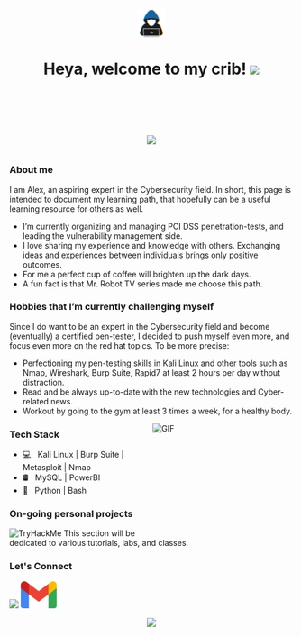 <div align="center">
<picture><img src="https://github.com/0xAbdulKhalid/0xAbdulKhalid/raw/main/assets/mdImages/about_me.gif" width = 50px align="center"></picture> 
 <h3></hr>
</div>

<h1 align="center">
Heya, welcome to my crib!
	<a href="https://github.com/Bouaskaoun" target="_self">
		<img src="https://media.giphy.com/media/hvRJCLFzcasrR4ia7z/giphy.gif" width="30">

</p>
<br/>
<p align="center">
	<a href="https://github.com/Bouaskaoun">
		<img src="https://readme-typing-svg.herokuapp.com?lines=Cyber+Security+Analyst;Penetration-Testing;Vulnerability+Management;Avid+learner&center=true&width=380&height=45">
	</a>
</p>

### About me
I am Alex, an aspiring expert in the Cybersecurity field. In short, this page is intended to document my learning path, that hopefully can be a useful learning resource for others as well. <br/>

- I’m currently organizing and managing PCI DSS penetration-tests, and leading the vulnerability management side.
- I love sharing my experience and knowledge with others. Exchanging ideas and experiences between individuals brings only positive outcomes. 
- For me a perfect cup of coffee will brighten up the dark days. 
- A fun fact is that Mr. Robot TV series made me choose this path.



###  Hobbies that I’m currently challenging myself
Since I do want to be an expert in the Cybersecurity field and become (eventually) a certified pen-tester, I decided to push myself even more, and focus even more on the red hat topics. To be more precise:

* Perfectioning my pen-testing skills in Kali Linux and other tools such as Nmap, Wireshark, Burp Suite, Rapid7 at least 2 hours per day without distraction.
* Read and be always up-to-date with the new technologies and Cyber-related news. 
* Workout by going to the gym at least 3 times a week, for a healthy body. 

<img align="right" alt="GIF" src="https://media.giphy.com/media/RbDKaczqWovIugyJmW/giphy.gif" width="250" height="200" />

###  Tech Stack

- 💻 &nbsp; Kali Linux | Burp Suite | Metasploit | Nmap
- 🛢 &nbsp; MySQL | PowerBI
- 🔧 &nbsp; Python | Bash

<!-- Projects --> 
### On-going personal projects
<img src="https://tryhackme-badges.s3.amazonaws.com/alexandruceclan.png" alt="TryHackMe">
This section will be dedicated to various tutorials, labs, and classes. 
<!-- Socials --> 

<h3 align="left">Let's Connect</h3>  
<div align="left">
<a href="https://www.linkedin.com/in/alexandru-ceclan95/" target="blank"><img src="https://cdn.jsdelivr.net/gh/devicons/devicon/icons/linkedin/linkedin-original.svg" style="height: 3rem"/></a>
 <a href="mailto:alexandruceclan@gmail.com" target="blank">
<img src="https://github.com/mahiiverse1/mahiiverse1/blob/main/Gmail_Logo_256px.png" style="height: 3rem"/>
</a>
</p>


 <p align="center">
  <img src="https://media.giphy.com/media/jpVnC65DmYeyRL4LHS/giphy.gif" width="20%">
</p>
